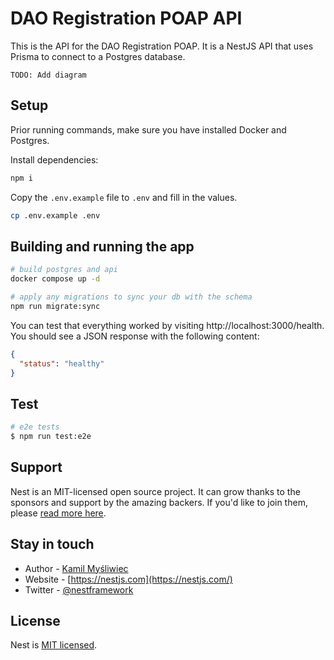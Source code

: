 # DAO Registration POAP API

This is the API for the DAO Registration POAP. It is a NestJS API that uses Prisma to connect to a Postgres database.

`TODO: Add diagram`

## Setup

Prior running commands, make sure you have installed Docker and Postgres.

Install dependencies:

```bash
npm i
```

Copy the `.env.example` file to `.env` and fill in the values.

```bash
cp .env.example .env
```

## Building and running the app

```bash
# build postgres and api
docker compose up -d

# apply any migrations to sync your db with the schema
npm run migrate:sync
```

You can test that everything worked by visiting http://localhost:3000/health. You should see a JSON response with the following content:

```json
{
  "status": "healthy"
}
```

## Test

```bash
# e2e tests
$ npm run test:e2e
```

## Support

Nest is an MIT-licensed open source project. It can grow thanks to the sponsors and support by the amazing backers. If you'd like to join them, please [read more here](https://docs.nestjs.com/support).

## Stay in touch

- Author - [Kamil Myśliwiec](https://kamilmysliwiec.com)
- Website - [https://nestjs.com](https://nestjs.com/)
- Twitter - [@nestframework](https://twitter.com/nestframework)

## License

Nest is [MIT licensed](LICENSE).
